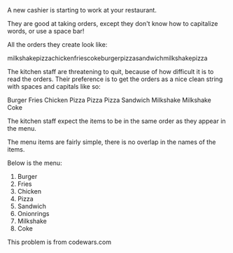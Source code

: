 A new cashier is starting to work at your restaurant.

They are good at taking orders, except they don't know how to capitalize words, or use a space bar!

All the orders they create look like:

milkshakepizzachickenfriescokeburgerpizzasandwichmilkshakepizza

The kitchen staff are threatening to quit, because of how difficult it is to read the orders. Their preference is to get the orders as a nice clean string with spaces and capitals like so:

Burger Fries Chicken Pizza Pizza Pizza Sandwich Milkshake Milkshake Coke

The kitchen staff expect the items to be in the same order as they appear in the menu.

The menu items are fairly simple, there is no overlap in the names of the items.

Below is the menu:

1. Burger
2. Fries
3. Chicken
4. Pizza
5. Sandwich
6. Onionrings
7. Milkshake
8. Coke

This problem is from codewars.com
